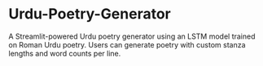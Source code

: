# Urdu-Poetry-Generator
A Streamlit-powered Urdu poetry generator using an LSTM model trained on Roman Urdu poetry. Users can generate poetry with custom stanza lengths and word counts per line.
